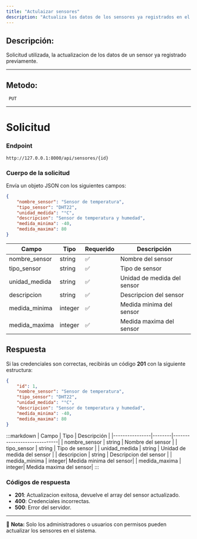 ```yaml
---
title: "Actulaizar sensores"
description: "Actualiza los datos de los sensores ya registrados en el sistema."
---
```



## Descripción:
Solicitud utilizada, la actualizacion de los datos de un sensor ya registrado previamente.

---


## Metodo: 
```
 PUT
```
---


# **Solicitud**

### **Endpoint**
```
http://127.0.0.1:8000/api/sensores/{id}
```

### **Cuerpo de la solicitud**
Envía un objeto JSON con los siguientes campos:

```json
{
    "nombre_sensor": "Sensor de temperatura",
    "tipo_sensor": "DHT22",
    "unidad_medida": "°C",
    "descripcion": "Sensor de temperatura y humedad",
    "medida_minima": -40,
    "medida_maxima": 80
}
```

| Campo           | Tipo   | Requerido | Descripción                |
|----------------|--------|-----------|-----------------------------|
| nombre_sensor  | string | ✅       | Nombre del sensor |
| tipo_sensor    | string | ✅       | Tipo de sensor    |
| unidad_medida  | string | ✅       | Unidad de medida del sensor |
| descripcion    | string | ✅       | Descripcion del sensor | 
| medida_minima  | integer| ✅       | Medida minima del sensor| 
| medida_maxima  | integer| ✅       | Medida maxima del sensor| 

## **Respuesta**

Si las credenciales son correctas, recibirás un código **201** con la siguiente estructura:

```json
{
    "id": 1,
    "nombre_sensor": "Sensor de temperatura",
    "tipo_sensor": "DHT22",
    "unidad_medida": "°C",
    "descripcion": "Sensor de temperatura y humedad",
    "medida_minima": -40,
    "medida_maxima": 80
}
```

:::markdown
| Campo           | Tipo   | Descripción                |
|----------------|--------|-----------------------------|
| nombre_sensor  | string | Nombre del sensor |
| tipo_sensor    | string | Tipo de sensor    |
| unidad_medida  | string | Unidad de medida del sensor |
| descripcion    | string | Descripcion del sensor | 
| medida_minima  | integer| Medida minima del sensor| 
| medida_maxima  | integer| Medida maxima del sensor| 
:::


### **Códigos de respuesta**
- **201**: Actualizacion exitosa, devuelve el array del sensor actualizado.
- **400**: Credenciales incorrectas.
- **500**: Error del servidor.

---

📄 **Nota:** Solo los administradores o usuarios con permisos pueden actualizar los sensores en el sistema.



